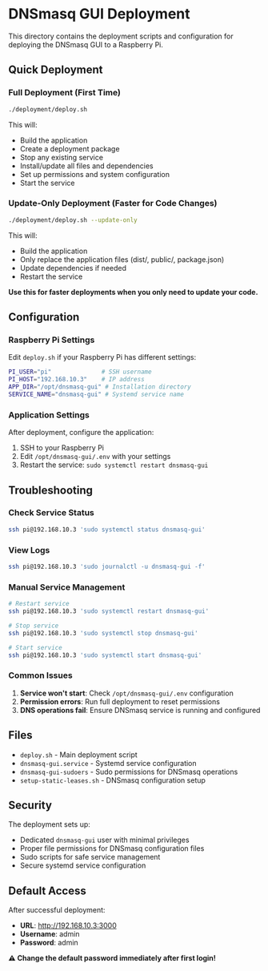 # DNSmasq GUI Deployment

This directory contains the deployment scripts and configuration for deploying the DNSmasq GUI to a Raspberry Pi.

## Quick Deployment

### Full Deployment (First Time)
```bash
./deployment/deploy.sh
```

This will:
- Build the application
- Create a deployment package
- Stop any existing service
- Install/update all files and dependencies
- Set up permissions and system configuration
- Start the service

### Update-Only Deployment (Faster for Code Changes)
```bash
./deployment/deploy.sh --update-only
```

This will:
- Build the application
- Only replace the application files (dist/, public/, package.json)
- Update dependencies if needed
- Restart the service

**Use this for faster deployments when you only need to update your code.**

## Configuration

### Raspberry Pi Settings
Edit `deploy.sh` if your Raspberry Pi has different settings:
```bash
PI_USER="pi"              # SSH username
PI_HOST="192.168.10.3"    # IP address
APP_DIR="/opt/dnsmasq-gui" # Installation directory
SERVICE_NAME="dnsmasq-gui" # Systemd service name
```

### Application Settings
After deployment, configure the application:
1. SSH to your Raspberry Pi
2. Edit `/opt/dnsmasq-gui/.env` with your settings
3. Restart the service: `sudo systemctl restart dnsmasq-gui`

## Troubleshooting

### Check Service Status
```bash
ssh pi@192.168.10.3 'sudo systemctl status dnsmasq-gui'
```

### View Logs
```bash
ssh pi@192.168.10.3 'sudo journalctl -u dnsmasq-gui -f'
```

### Manual Service Management
```bash
# Restart service
ssh pi@192.168.10.3 'sudo systemctl restart dnsmasq-gui'

# Stop service
ssh pi@192.168.10.3 'sudo systemctl stop dnsmasq-gui'

# Start service
ssh pi@192.168.10.3 'sudo systemctl start dnsmasq-gui'
```

### Common Issues

1. **Service won't start**: Check `/opt/dnsmasq-gui/.env` configuration
2. **Permission errors**: Run full deployment to reset permissions
3. **DNS operations fail**: Ensure DNSmasq service is running and configured

## Files

- `deploy.sh` - Main deployment script
- `dnsmasq-gui.service` - Systemd service configuration
- `dnsmasq-gui-sudoers` - Sudo permissions for DNSmasq operations
- `setup-static-leases.sh` - DNSmasq configuration setup

## Security

The deployment sets up:
- Dedicated `dnsmasq-gui` user with minimal privileges
- Proper file permissions for DNSmasq configuration files
- Sudo scripts for safe service management
- Secure systemd service configuration

## Default Access

After successful deployment:
- **URL**: http://192.168.10.3:3000
- **Username**: admin
- **Password**: admin

**⚠️ Change the default password immediately after first login!**
